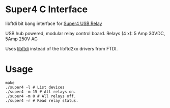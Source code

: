 # Super4 C Interface

libftdi bit bang interface for [Super4 USB Relay](https://tctec.net/super4usbrelay.htm)

USB hub powered, modular relay control board.
Relays (4 x):   5 Amp 30VDC, 5Amp 250V AC

Uses [libftdi](https://www.intra2net.com/en/developer/libftdi/index.php) instead of the libftd2xx drivers from FTDI.

# Usage

    make
    ./super4 -l # List devices
    ./super4 -m 15 # All relays on.
    ./super4 -m 0 # All relays off.
    ./super4 -r # Read relay status.